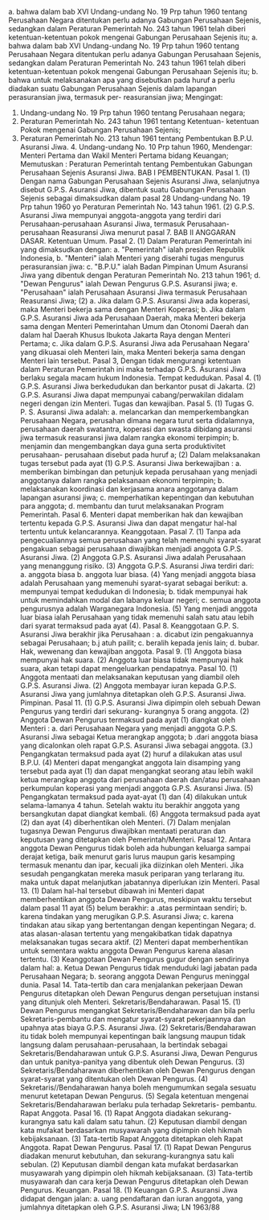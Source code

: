 a. bahwa dalam bab XVI Undang-undang No. 19 Prp tahun 1960 tentang Perusahaan Negara ditentukan perlu adanya Gabungan Perusahaan Sejenis, sedangkan dalam Peraturan Pemerintah No. 243 tahun 1961 telah diberi ketentuan-ketentuan pokok mengenai Gabungan Perusahaan Sejenis itu; a. bahwa dalam bab XVI Undang-undang No. 19 Prp tahun 1960 tentang Perusahaan Negara ditentukan perlu adanya Gabungan Perusahaan Sejenis, sedangkan dalam Peraturan Pemerintah No. 243 tahun 1961 telah diberi ketentuan-ketentuan pokok mengenai Gabungan Perusahaan Sejenis itu;
b. bahwa untuk melaksanakan apa yang disebutkan pada huruf a perlu diadakan suatu Gabungan Perusahaan Sejenis dalam lapangan perasuransian jiwa, termasuk per- reasuransian jiwa;
Mengingat:

1. Undang-undang No. 19 Prp tahun 1960 tentang Perusahaan negara;
2. Peraturan Pemerintah No. 243 tahun 1961 tentang Ketentuan- ketentuan Pokok mengenai Gabungan Perusahaan Sejenis;
3. Peraturan Pemerintah No. 213 tahun 1961 tentang Pembentukan B.P.U. Asuransi Jiwa. 4. Undang-undang No. 10 Prp tahun 1960, Mendengar: Menteri Pertama dan Wakil Menteri Pertama bidang Keuangan; Memutuskan : Peraturan Pemerintah tentang Pembentukan Gabungan Perusahaan Sejenis Asuransi Jiwa. BAB I PEMBENTUKAN. Pasal 1. (1) Dengan nama Gabungan Perusahaan Sejenis Asuransi Jiwa, selanjutnya disebut G.P.S. Asuransi Jiwa, dibentuk suatu Gabungan Perusahaan Sejenis sebagai dimaksudkan dalam pasal 28 Undang-undang No. 19 Prp tahun 1960 yo Peraturan Pemerintah No. 143 tahun 1961. (2) G.P.S. Asuransi Jiwa mempunyai anggota-anggota yang terdiri dari Perusahaan-perusahaan Asuransi Jiwa, termasuk Perusahaan-perusahaan Reasuransi Jiwa menurut pasal 7. BAB II ANGGARAN DASAR. Ketentuan Umum. Pasal 2. (1) Dalam Peraturan Pemerintah ini yang dimaksudkan dengan:
a. "Pemerintah" ialah presiden Republik Indonesia, b. "Menteri" ialah Menteri yang diserahi tugas mengurus perasuransian jiwa:
c. "B.P.U." ialah Badan Pimpinan Umum Asuransi Jiwa yang dibentuk dengan Peraturan Pemerintah No. 213 tahun 1961;
d. "Dewan Pengurus" ialah Dewan Pengurus G.P.S. Asuransi jiwa;
e. "Perusahaan" ialah Perusahaan Asuransi Jiwa termasuk Perusahaan Reasuransi Jiwa;
(2) a. Jika dalam G.P.S. Asuransi Jiwa ada koperasi, maka Menteri bekerja sama dengan Menteri Koperasi;
b. Jika dalam G.P.S. Asuransi Jiwa ada Perusahaan Daerah, maka Menteri bekerja sama dengan Menteri Pemerintahan Umum dan Otonomi Daerah dan dalam hal Daerah Khusus Ibukota Jakarta Raya dengan Menteri Pertama;
c. Jika dalam G.P.S. Asuransi Jiwa ada Perusahaan Negara' yang dikuasai oleh Menteri lain, maka Menteri bekerja sama dengan Menteri lain tersebut. Pasal 3, Dengan tidak mengurangi ketentuan dalam Peraturan Pemerintah ini maka terhadap G.P.S. Asuransi Jiwa berlaku segala macam hukum Indonesia. Tempat kedudukan. Pasal 4. (1) G.P.S. Asuransi Jiwa berkedudukan dan berkantor pusat di Jakarta. (2) G.P.S. Asuransi Jiwa dapat mempunyai cabang/perwakilan didalam negeri dengan izin Menteri. Tugas dan kewajiban. Pasal 5. (1) Tugas G. P. S. Asuransi Jiwa adalah:
a. melancarkan dan memperkembangkan Perusahaan Negara, perusahan dimana negara turut serta didalamnya, perusahaan daerah swatantra, koperasi dan swasta dibidang asuransi jiwa termasuk reasuransi jiwa dalam rangka ekonomi terpimpin;
b. menjamin dan mengembangkan daya guna serta produktivitet perusahaan- perusahaan disebut pada huruf a;
(2) Dalam melaksanakan tugas tersebut pada ayat (1) G.P.S. Asuransi Jiwa berkewajiban :
a. memberikan bimbingan dan petunjuk kepada perusahaan yang menjadi anggotanya dalam rangka pelaksanaan ekonomi terpimpin;
b. melaksanakan koordinasi dan kerjasama anara anggotanya dalam lapangan asuransi jiwa;
c. memperhatikan kepentingan dan kebutuhan para anggota;
d. membantu dan turut melaksanakan Program Pemerintah. Pasal 6. Menteri dapat memberikan hak dan kewajiban tertentu kepada G.P.S. Asuransi Jiwa dan dapat mengatur hal-hal tertentu untuk kelancarannya. Keanggotaan. Pasal 7. (1) Tanpa ada pengecualiannya semua perusahaan yang telah memenuhi syarat-syarat pengakuan sebagai perusahaan diwajibkan menjadi anggota G.P.S. Asuransi Jiwa. (2) Anggota G.P.S. Asuransi Jiwa adalah Perusahaan yang menanggung risiko. (3) Anggota G.P.S. Asuransi Jiwa terdiri dari:
a. anggota biasa b. anggota luar biasa. (4) Yang menjadi anggota biasa adalah Perusahaan yang memenuhi syarat-syarat sebagai berikut:
a. mempunyai tempat kedudukan di Indonesia;
b. tidak mempunyai hak untuk memindahkan modal dan labanya keluar negeri;
c. semua anggota pengurusnya adalah Warganegara Indonesia. (5) Yang menjadi anggota luar biasa ialah Perusahaan yang tidak memenuhi salah satu atau lebih dari syarat termaksud pada ayat (4). Pasal 8. Keanggotaan G.P. S. Asuransi Jiwa berakhir jika Perusahaan :
a. dicabut izin pengakuannya sebagai Perusahaan;
b.j atuh pailit;
c. beralih kepada jenis lain;
d. bubar. Hak, wewenang dan kewajiban anggota. Pasal 9. (1) Anggota biasa mempunyai hak suara. (2) Anggota luar biasa tidak mempunyai hak suara, akan tetapi dapat mengeluarkan pendapatnya. Pasal 10.
(1) Anggota mentaati dan melaksanakan keputusan yang diambil oleh G.P.S. Asuransi Jiwa. (2) Anggota membayar iuran kepada G.P.S. Asuransi Jiwa yang jumlahnya ditetapkan oleh G.P.S. Asuransi Jiwa. Pimpinan. Pasal 11. (1) G.P.S. Asuransi Jiwa dipimpin oleh sebuah Dewan Pengurus yang terdiri dari sekurang- kurangnya 5 orang anggota. (2) Anggota Dewan Pengurus termaksud pada ayat (1) diangkat oleh Menteri :
a. dari Perusahaan Negara yang menjadi anggota G.P.S. Asuransi Jiwa sebagai Ketua merangkap anggota; b .dari anggota biasa yang dicalonkan oleh rapat G.P.S. Asuransi Jiwa sebagai anggota. (3.) Pengangkatan termaksud pada ayat (2) huruf a dilakukan atas usul B.P.U. (4) Menteri dapat mengangkat anggota lain disamping yang tersebut pada ayat (1) dan dapat mengangkat seorang atau lebih wakil ketua merangkap anggota dari perusahaan daerah dan/atau perusahaan perkumpulan koperasi yang menjadi anggota G.P.S. Asuransi Jiwa. (5) Pengangkatan termaksud pada ayat-ayat (1) dan (4) dilakukan untuk selama-lamanya 4 tahun. Setelah waktu itu berakhir anggota yang bersangkutan dapat diangkat kembali. (6) Anggota termaksud pada ayat (2) dan ayat (4) diberhentikan oleh Menteri. (7) Dalam menjalan tugasnya Dewan Pengurus diwajibkan mentaati peraturan dan keputusan yang ditetapkan oleh Pemerintah/Menteri. Pasal 12. Antara anggota Dewan Pengurus tidak boleh ada hubungan keluarga sampai derajat ketiga, baik menurut garis lurus maupun garis kesamping termasuk menantu dan ipar, kecuali jika diizinkan oleh Menteri. Jika sesudah pengangkatan mereka masuk periparan yang terlarang itu. maka untuk dapat melanjutkan jabatannya diperlukan izin Menteri. Pasal 13. (1) Dalam hal-hal tersebut dibawah ini Menteri dapat memberhentikan anggota Dewan Pengurus, meskipun waktu tersebut dalam pasal 11 ayat (5) belum berakhir: a .atas permintaan sendiri;
b. karena tindakan yang merugikan G.P.S. Asuransi Jiwa;
c. karena tindakan atau sikap yang bertentangan dengan kepentingan Negara;
d. atas alasan-alasan tertentu yang mengakibatkan tidak dapatnya melaksanakan tugas secara aktif. (2) Menteri dapat memberhentikan untuk sementara waktu anggota Dewan Pengurus karena alasan tertentu. (3) Keanggotaan Dewan Pengurus gugur dengan sendirinya dalam hal:
a. Ketua Dewan Pengurus tidak menduduki lagi jabatan pada Perusahaan Negara;
b. seorang anggota Dewan Pengurus meninggal dunia. Pasal 14. Tata-tertib dan cara menjalankan pekerjaan Dewan Pengurus ditetapkan oleh Dewan Pengurus dengan persetujuan instansi yang ditunjuk oleh Menteri. Sekretaris/Bendaharawan. Pasal 15. (1) Dewan Pengurus mengangkat Sekretaris/Bendaharawan dan bila perlu Sekretaris-pembantu dan mengatur syarat-syarat pekerjaannya dan upahnya atas biaya G.P.S. Asuransi Jiwa. (2) Sekretaris/Bendaharawan itu tidak boleh mempunyai kepentingan baik langsung maupun tidak langsung dalam perusahaan-perusahaan, Ia bertindak sebagai Sekretaris/Bendaharawan untuk G.P.S. Asuransi Jiwa, Dewan Pengurus dan untuk panitya-panitya yang dibentuk oleh Dewan Pengurus. (3) Sekretaris/Bendaharawan diberhentikan oleh Dewan Pengurus dengan syarat-syarat yang ditentukan oleh Dewan Pengurus. (4) Sekretaris//Bendaharawan hanya boleh mengumumkan segala sesuatu menurut ketetapan Dewan Pengurus. (5) Segala ketentuan mengenai Sekretaris/Bendaharawan berlaku pula terhadap Sekretaris- pembantu. Rapat Anggota. Pasal 16. (1) Rapat Anggota diadakan sekurang-kurangnya satu kali dalam satu tahun. (2) Keputusan diambil dengan kata mufakat berdasarkan musyawarah yang dipimpin oleh hikmah kebijaksanaan. (3) Tata-tertib Rapat Anggota ditetapkan oleh Rapat Anggota. Rapat Dewan Pengurus. Pasal 17. (1) Rapat Dewan Pengurus diadakan menurut kebutuhan, dan sekurang-kurangnya satu kali sebulan. (2) Keputusan diambil dengan kata mufakat berdasarkan musyawarah yang dipimpin oleh hikmah kebijaksanaan. (3) Tata-tertib musyawarah dan cara kerja Dewan Pengurus ditetapkan oleh Dewan Pengurus. Keuangan. Pasal 18. (1) Keuangan G.P.S. Asuransi Jiwa didapat dengan jalan:
a. uang pendaftaran dan iuran anggota, yang jumlahnya ditetapkan oleh G.P.S. Asuransi Jiwa; LN 1963/88